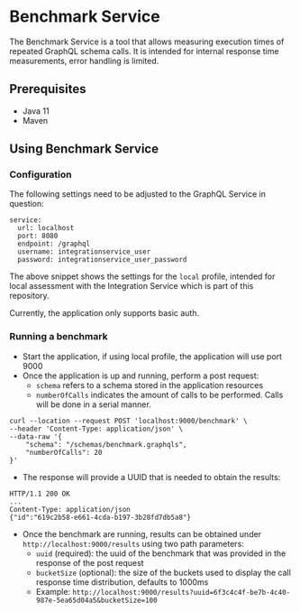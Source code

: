 # Benchmark Service

The Benchmark Service is a tool that allows measuring execution times of repeated GraphQL schema calls.
It is intended for internal response time measurements, error handling is limited.

## Prerequisites
* Java 11
* Maven

## Using Benchmark Service

### Configuration
The following settings need to be adjusted to the GraphQL Service in question:
```
service:
  url: localhost
  port: 8080
  endpoint: /graphql
  username: integrationservice_user
  password: integrationservice_user_password
```
The above snippet shows the settings for the `local` profile, intended for local assessment with the Integration 
Service which is part of this repository.

Currently, the application only supports basic auth.

### Running a benchmark

* Start the application, if using local profile, the application will use port 9000
* Once the application is up and running, perform a post request:
  * `schema` refers to a schema stored in the application resources
  * `numberOfCalls` indicates the amount of calls to be performed. Calls will be done in a serial manner.
```
curl --location --request POST 'localhost:9000/benchmark' \
--header 'Content-Type: application/json' \
--data-raw '{
    "schema": "/schemas/benchmark.graphqls",
    "numberOfCalls": 20
}'
```
* The response will provide a UUID that is needed to obtain the results:
```
HTTP/1.1 200 OK
...
Content-Type: application/json
{"id":"619c2b58-e661-4cda-b197-3b28fd7db5a8"}
```
* Once the benchmark are running, results can be obtained under
`http://localhost:9000/results` using two path parameters:
  * `uuid` (required): the uuid of the benchmark that was provided in the response of the post request
  * `bucketSize` (optional): the size of the buckets used to display the call response time distribution, defaults to 1000ms
  * Example: `http://localhost:9000/results?uuid=6f3c4c4f-be7b-4c40-987e-5ea65d04a5&bucketSize=100`
